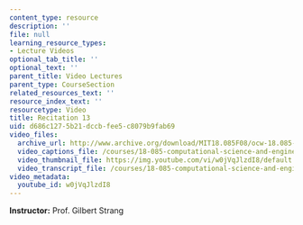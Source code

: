 ```yaml
---
content_type: resource
description: ''
file: null
learning_resource_types:
- Lecture Videos
optional_tab_title: ''
optional_text: ''
parent_title: Video Lectures
parent_type: CourseSection
related_resources_text: ''
resource_index_text: ''
resourcetype: Video
title: Recitation 13
uid: d686c127-5b21-dccb-fee5-c8079b9fab69
video_files:
  archive_url: http://www.archive.org/download/MIT18.085F08/ocw-18.085-f08-rec13_300k.mp4
  video_captions_file: /courses/18-085-computational-science-and-engineering-i-fall-2008/4dec22dffdb758e083f1cf9ec2798471_w0jVqJlzdI8.vtt
  video_thumbnail_file: https://img.youtube.com/vi/w0jVqJlzdI8/default.jpg
  video_transcript_file: /courses/18-085-computational-science-and-engineering-i-fall-2008/3b5d3e1b5f73ca58f541e127c1fcf4d9_w0jVqJlzdI8.pdf
video_metadata:
  youtube_id: w0jVqJlzdI8
---
```


**Instructor:** Prof. Gilbert Strang